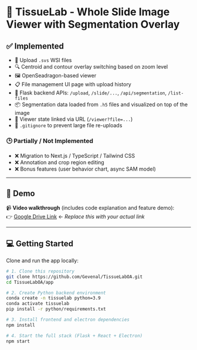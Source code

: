 # 🧬 TissueLab - Whole Slide Image Viewer with Segmentation Overlay


## ✅ Implemented
- 📂 Upload `.svs` WSI files
- 🔍 Centroid and contour overlay switching based on zoom level
- 🖼️ OpenSeadragon-based viewer
- 📋 File management UI page with upload history
- 🔌 Flask backend APIs: `/upload`, `/slide/...`, `/api/segmentation`, `/list-files`
- 📦 Segmentation data loaded from `.h5` files and visualized on top of the image
- 🧠 Viewer state linked via URL (`/viewer?file=...`)
- 📄 `.gitignore` to prevent large file re-uploads

### 🕒 Partially / Not Implemented
- ❌ Migration to Next.js / TypeScript / Tailwind CSS
- ❌ Annotation and crop region editing
- ❌ Bonus features (user behavior chart, async SAM model)

---

## 🧪 Demo

📹 **Video walkthrough** (includes code explanation and feature demo):  
👉 [Google Drive Link](https://your-google-drive-link.com) ← *Replace this with your actual link*

---

## 💻 Getting Started

Clone and run the app locally:

```bash
# 1. Clone this repository
git clone https://github.com/Gevenal/TissueLabOA.git
cd TissueLabOA/app

# 2. Create Python backend environment
conda create -n tissuelab python=3.9
conda activate tissuelab
pip install -r python/requirements.txt

# 3. Install frontend and electron dependencies
npm install

# 4. Start the full stack (Flask + React + Electron)
npm start

